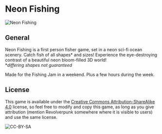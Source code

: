 Neon Fishing
============
![Neon Fishing](https://img.itch.io/aW1hZ2UvOTQ1NjgvNDQzMDQxLmdpZg==/original/QCFjMv.gif)

General
-------
Neon Fishing is a first person fisher game, set in a neon sci-fi ocean scenery. Catch fish of all shapes* and sizes! Experience the eye-destroying contrast of a beautiful neon bloom-filled 3D world!  
**differing shapes not guaranteed*

Made for the Fishing Jam in a weekend. Plus a few hours during the week.

License
-------
This game is available under the [Creative Commons Attribution-ShareAlike 4.0](https://creativecommons.org/licenses/by-sa/4.0/) license, so feel free to modify and copy this game, as long as you give attribution (mention Revolverpunk somewhere where it is visible to users) and use the same license.

![CC-BY-SA](https://i.creativecommons.org/l/by-sa/4.0/88x31.png)
